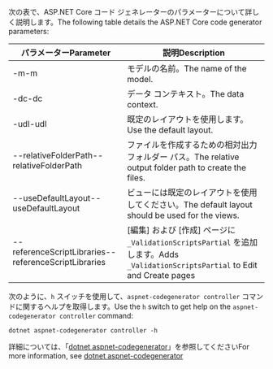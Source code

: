 <span data-ttu-id="f11fa-101">次の表で、ASP.NET Core コード ジェネレーターのパラメーターについて詳しく説明します。</span><span class="sxs-lookup"><span data-stu-id="f11fa-101">The following table details the ASP.NET Core code generator parameters:</span></span>

| <span data-ttu-id="f11fa-102">パラメーター</span><span class="sxs-lookup"><span data-stu-id="f11fa-102">Parameter</span></span>               | <span data-ttu-id="f11fa-103">説明</span><span class="sxs-lookup"><span data-stu-id="f11fa-103">Description</span></span>|
| ----------------- | ------------ |
| <span data-ttu-id="f11fa-104">-m</span><span class="sxs-lookup"><span data-stu-id="f11fa-104">-m</span></span>  | <span data-ttu-id="f11fa-105">モデルの名前。</span><span class="sxs-lookup"><span data-stu-id="f11fa-105">The name of the model.</span></span> |
| <span data-ttu-id="f11fa-106">-dc</span><span class="sxs-lookup"><span data-stu-id="f11fa-106">-dc</span></span>  | <span data-ttu-id="f11fa-107">データ コンテキスト。</span><span class="sxs-lookup"><span data-stu-id="f11fa-107">The data context.</span></span> |
| <span data-ttu-id="f11fa-108">-udl</span><span class="sxs-lookup"><span data-stu-id="f11fa-108">-udl</span></span> | <span data-ttu-id="f11fa-109">既定のレイアウトを使用します。</span><span class="sxs-lookup"><span data-stu-id="f11fa-109">Use the default layout.</span></span> |
| <span data-ttu-id="f11fa-110">--relativeFolderPath</span><span class="sxs-lookup"><span data-stu-id="f11fa-110">--relativeFolderPath</span></span> | <span data-ttu-id="f11fa-111">ファイルを作成するための相対出力フォルダー パス。</span><span class="sxs-lookup"><span data-stu-id="f11fa-111">The relative output folder path to create the files.</span></span> |
| <span data-ttu-id="f11fa-112">--useDefaultLayout</span><span class="sxs-lookup"><span data-stu-id="f11fa-112">--useDefaultLayout</span></span> | <span data-ttu-id="f11fa-113">ビューには既定のレイアウトを使用してください。</span><span class="sxs-lookup"><span data-stu-id="f11fa-113">The default layout should be used for the views.</span></span> |
| <span data-ttu-id="f11fa-114">--referenceScriptLibraries</span><span class="sxs-lookup"><span data-stu-id="f11fa-114">--referenceScriptLibraries</span></span> | <span data-ttu-id="f11fa-115">[編集] および [作成] ページに `_ValidationScriptsPartial` を追加します。</span><span class="sxs-lookup"><span data-stu-id="f11fa-115">Adds `_ValidationScriptsPartial` to Edit and Create pages</span></span> |

<span data-ttu-id="f11fa-116">次のように、`h` スイッチを使用して、`aspnet-codegenerator controller` コマンドに関するヘルプを取得します。</span><span class="sxs-lookup"><span data-stu-id="f11fa-116">Use the `h` switch to get help on the `aspnet-codegenerator controller` command:</span></span>

```console
dotnet aspnet-codegenerator controller -h
```

<span data-ttu-id="f11fa-117">詳細については、「[dotnet aspnet-codegenerator](xref:fundamentals/tools/dotnet-aspnet-codegenerator)」を参照してください</span><span class="sxs-lookup"><span data-stu-id="f11fa-117">For more information, see [dotnet aspnet-codegenerator](xref:fundamentals/tools/dotnet-aspnet-codegenerator)</span></span>
